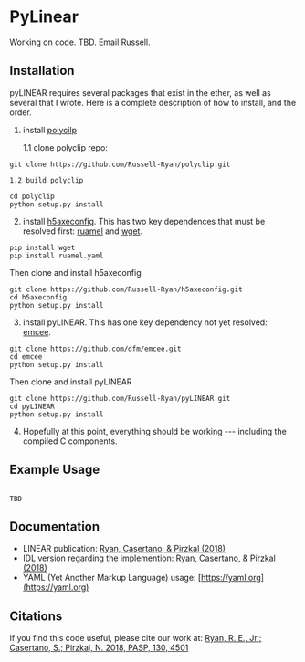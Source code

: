 # PyLinear

Working on code.  TBD.  Email Russell.




## Installation
pyLINEAR requires several packages that exist in the ether, as well as several that I wrote.  Here is a complete description of how to install, and the order.

1. install [polycilp](https://github.com/Russell-Ryan/polyclip)

    1.1 clone polyclip repo:

```
git clone https://github.com/Russell-Ryan/polyclip.git
```

    1.2 build polyclip
    
```
cd polyclip
python setup.py install
```


2. install [h5axeconfig](https://github.com/Russell-Ryan/h5axeconfig).  This has two key dependences that must be resolved first: [ruamel](https://pypi.org/project/ruamel.yaml/) and [wget](https://pypi.org/project/wget/).

```
pip install wget
pip install ruamel.yaml
```
Then clone and install h5axeconfig
```
git clone https://github.com/Russell-Ryan/h5axeconfig.git
cd h5axeconfig
python setup.py install
```

3. install pyLINEAR.  This has one key dependency not yet resolved: [emcee](https://github.com/dfm/emcee).
```
git clone https://github.com/dfm/emcee.git
cd emcee
python setup.py install
```

Then clone and install pyLINEAR
```
git clone https://github.com/Russell-Ryan/pyLINEAR.git
cd pyLINEAR
python setup.py install
```

4. Hopefully at this point, everything should be working --- including the compiled C components.



## Example Usage
```

TBD

```



## Documentation


* LINEAR publication: [Ryan, Casertano, & Pirzkal (2018)](https://ui.adsabs.harvard.edu/abs/2018PASP..130c4501R/abstract)
* IDL version regarding the implemention: [Ryan, Casertano, \& Pirzkal (2018)](http://www.stsci.edu/hst/wfc3/documents/ISRs/WFC3-2018-13.pdf)
* YAML (Yet Another Markup Language) usage: [https://yaml.org](https://yaml.org)



## Citations

If you find this code useful, please cite our work at: [Ryan, R. E., Jr.; Casertano, S.; Pirzkal, N. 2018, PASP, 130, 4501](https://ui.adsabs.harvard.edu/abs/2018PASP..130c4501R/abstract)

